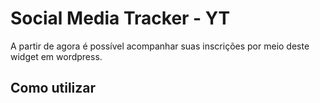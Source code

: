 # Social Media Tracker - YT

A partir de agora é possível acompanhar suas inscrições por meio deste widget em wordpress.

## Como utilizar

